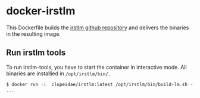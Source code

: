 # docker-irstlm

This Dockerfile builds the [irstlm github repository](https://github.com/irstlm-team/irstlm) and delivers the binaries in the resulting image.

## Run irstlm tools

To run irstlm-tools, you have to start the container in interactive mode. All binaries are installied in `/opt/irstlm/bin/`.

```bash
$ docker run -i  clupeidae/irstlm:latest /opt/irstlm/bin/build-lm.sh -i input.txt -n 3 -o input.3.irstlm.gz -k 10
...
```
